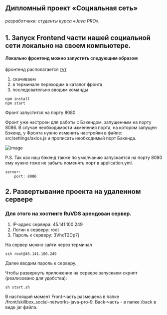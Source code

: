 ## Дипломный проект «Социальная сеть»

###### разработчики: студенты курса «Java PRO».

## 1. Запуск Frontend части нашей социальной сети локально на своем компьютере.

#### Локально фронтенд можно запустить следующим образом

фронтенд располагается [тут](https://gitlab.net-page.ru/DBernado/skillbox_social-networks/-/tree/java-pro-11)

1.  скачиваем
2.  в терминале переходим в каталог фронта
3.  последовательно вводим команды
```
npm install
npm start
```
Фронт запустится на порту 8080

Фронт уже настроен для работы с Бэкендом, запущенным на порту 8086. В случае необходимости изменения порта, на котором запущен Бэкенд, у Фронта нужно изменить настройки в файле:  src/settings/axios.js и прописать необходимый порт Бакенда.

![image](https://gitlab.skillbox.ru/javapro11/javapro11/-/wikis/uploads/db2158f49633bafe80f6185c331b3862/image.png)


P.S. Так как наш бэкенд также по умолчанию запускается на порту 8080 ему нужно тоже не забыть поменять порт в application.yml.
```
server:
    port: 8086
````
## 2. Развертывание проекта на удаленном сервере

### Для этого на хостинге RuVDS арендован сервер.

1. IP-адрес сервера: 45.141.100.249
2. Логин к серверу: root
3. Пароль к серверу: 3VhcT2Dp7j

На сервер можно зайти через терминал
```
ssh root@45.141.100.249
````
Далее вводим пароль к серверу.

Чтобы развернуть приложение на сервере запускаем скрипт (реализовано для удобства):
```
sh start.sh
````

В настоящий момент Front-часть размещена в папке /front/skillbox_social-networks-java-pro-9,
Back-часть - в папке /back в виде jar файла.

